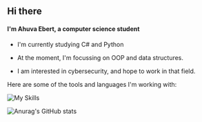 ## Hi there 
#### I'm Ahuva Ebert, a computer science student

- I'm currently studying C# and Python

- At the moment, I'm focussing on OOP and data structures.

- I am interested in cybersecurity, and hope to work in that field.

Here are some of the tools and languages I'm working with:

![My Skills](https://skillicons.dev/icons?i=cs,py,visualstudio,vscode&theme=dark)

![Anurag's GitHub stats](https://github-readme-stats.vercel.app/api?username=ahuva-e&show_icons=true&theme=midnight-purple)
